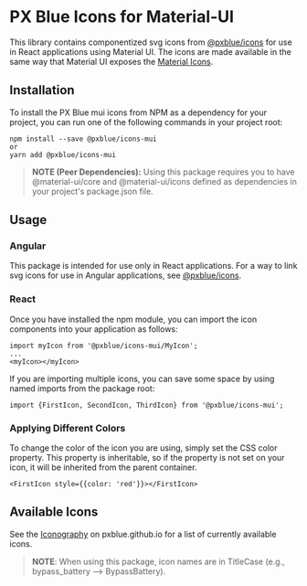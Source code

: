 # PX Blue Icons for Material-UI
This library contains componentized svg icons from [@pxblue/icons](https://github.com/pxblue/icons) for use in React applications using Material UI. The icons are made available in the same way that Material UI exposes the [Material Icons](https://material-ui.com/style/icons/#svg-material-icons). 

## Installation
To install the PX Blue mui icons from NPM as a dependency for your project, you can run one of the following commands in your project root:
```
npm install --save @pxblue/icons-mui
or
yarn add @pxblue/icons-mui
```

>**NOTE (Peer Dependencies):** Using this package requires you to have @material-ui/core and @material-ui/icons defined as dependencies in your project's package.json file.

## Usage

### Angular
This package is intended for use only in React applications. For a way to link svg icons for use in Angular applications, see [@pxblue/icons](https://github.com/pxblue/icons).


### React
Once you have installed the npm module, you can import the icon components into your application as follows:
```
import myIcon from '@pxblue/icons-mui/MyIcon';
...
<myIcon></myIcon>
```
If you are importing multiple icons, you can save some space by using named imports from the package root:
```
import {FirstIcon, SecondIcon, ThirdIcon} from '@pxblue/icons-mui';
```

### Applying Different Colors
To change the color of the icon you are using, simply set the CSS color property. This property is inheritable, so if the property is not set on your icon, it will be inherited from the parent container.
```
<FirstIcon style={{color: 'red'}}></FirstIcon>
```

## Available Icons
See the [Iconography](https://pxblue.github.io/style/iconography) on pxblue.github.io for a list of currently available icons.


>**NOTE**: When using this package, icon names are in TitleCase (e.g., bypass_battery --> BypassBattery).